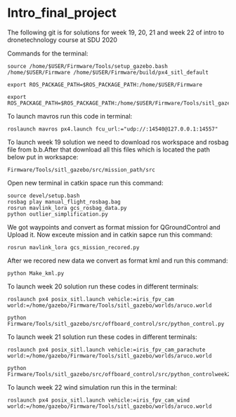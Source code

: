 # Intro_final_project
The following git is for solutions for week 19, 20, 21 and week 22 of intro to dronetechnology course at SDU 2020

Commands for the terminal:
```shell
source /home/$USER/Firmware/Tools/setup_gazebo.bash /home/$USER/Firmware /home/$USER/Firmware/build/px4_sitl_default

export ROS_PACKAGE_PATH=$ROS_PACKAGE_PATH:/home/$USER/Firmware

export ROS_PACKAGE_PATH=$ROS_PACKAGE_PATH:/home/$USER/Firmware/Tools/sitl_gazebo
```

To launch mavros run this code in terminal:
```shell
roslaunch mavros px4.launch fcu_url:="udp://:14540@127.0.0.1:14557"
```
To launch week 19 solution we need to download ros workspace and rosbag file from b.b.After that download all this files which is located the path below put in worksapce:
```shell
Firmware/Tools/sitl_gazebo/src/mission_path/src
```
Open new terminal in catkin space run this command:
```shell
source devel/setup.bash
rosbag play manual_flight_rosbag.bag
rosrun mavlink_lora gcs_rosbag_data.py
python outlier_simplification.py
```
We got waypoints and convert as format mission for QGroundControl and Upload it. Now exceute mission and in catkin sapce run this command:

```shell
rosrun mavlink_lora gcs_mission_recored.py
```
After we recored new data we convert as format kml and run this command:
```shell
python Make_kml.py
```



To launch week 20 solution run these codes in different terminals:
```shell
roslaunch px4 posix_sitl.launch vehicle:=iris_fpv_cam world:=/home/gazebo/Firmware/Tools/sitl_gazebo/worlds/aruco.world

python Firmware/Tools/sitl_gazebo/src/offboard_control/src/python_control.py
```


To launch week 21 solution run these codes in different terminals:
```shell
roslaunch px4 posix_sitl.launch vehicle:=iris_fpv_cam_parachute world:=/home/gazebo/Firmware/Tools/sitl_gazebo/worlds/aruco.world

python Firmware/Tools/sitl_gazebo/src/offboard_control/src/python_controlweek21.py
```

To launch week 22 wind simulation run this in the terminal:
```shell
roslaunch px4 posix_sitl.launch vehicle:=iris_fpv_cam_wind world:=/home/gazebo/Firmware/Tools/sitl_gazebo/worlds/aruco.world
```



